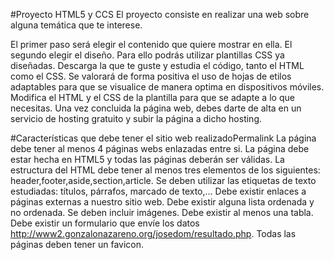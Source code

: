 #Proyecto HTML5 y CCS
El proyecto consiste en realizar una web sobre alguna temática que te interese.

El primer paso será elegir el contenido que quiere mostrar en ella.
El segundo elegir el diseño. Para ello podrás utilizar plantillas CSS ya diseñadas. Descarga la que te guste y estudia el código, tanto el HTML como el CSS. Se valorará de forma positiva el uso de hojas de etilos adaptables para que se visualice de manera optima en dispositivos móviles.
Modifica el HTML y el CSS de la plantilla para que se adapte a lo que necesitas.
Una vez concluida la página web, debes darte de alta en un servicio de hosting gratuito y subir la página a dicho hosting.

#Características que debe tener el sitio web realizadoPermalink
La página debe tener al menos 4 páginas webs enlazadas entre si.
La página debe estar hecha en HTML5 y todas las páginas deberán ser válidas.
La estructura del HTML debe tener al menos tres elementos de los siguientes: header,footer,aside,section,article.
Se deben utilizar las etiquetas de texto estudiadas: títulos, párrafos, marcado de texto,…
Debe existir enlaces a páginas externas a nuestro sitio web.
Debe existir alguna lista ordenada y no ordenada.
Se deben incluir imágenes.
Debe existir al menos una tabla.
Debe existir un formulario que envíe los datos http://www2.gonzalonazareno.org/josedom/resultado.php.
Todas las páginas deben tener un favicon.
